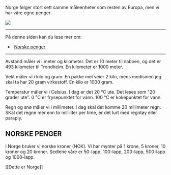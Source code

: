 Norge følger stort sett samme måleenheter som resten av Europa, men vi har våre egne penger.

![](https://cdn.kursoria.no/pensum/elements/pensum-for-samfunnskunnskapsproven-_bgnhmj.jpg)

---

På denne siden kan du lese mer om:

-    [Norske penger](https://app.norskkunnskap.no/pensum/rtehtr/zrt6e2/bgnhmj#norske-penger)

---

Avstand måler vi i meter og kilometer. Det er 10 meter til naboen, og det er 493 kilometer til Trondheim. En kilometer er 1000 meter. 

Vekt måler vi i kilo og gram. En pakke mel veier 2 kilo, mens medisinen jeg skal ta har 20 gram virkestoff. En kilo er 1000 gram.

Temperatur måler vi i Celsius. I dag er det 20 °C ute. Det leses som "20 grader ute". 0 °C er frysepunktet for vann. 100 °C er kokepunktet for vann.

Regn og snø måler vi i millimeter. I dag skal det komme 20 millimeter regn. SKal det regne mer enn to milliliter per time, er det lurt med regntøy eller paraply. 

## NORSKE PENGER

I Norge bruker vi norske kroner (NOK). Vi har mynter på 1 krone, 5 kroner, 10 kroner og 20 kroner. Sedlene våre er 50-lapp, 100-lapp, 200-lapp, 500-lapp og 1000-lapp.

[[Dette er Norge]]